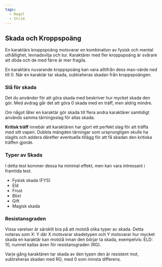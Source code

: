 ```yaml
---
tags:
  - Regel
  - Strid
---
```

## Skada och Kroppspoäng 
En karaktärs kroppspoäng motsvarar en kombination av fysisk och mental uthållighet, levnadsvilja och tur. Karaktärer med fler kroppspoäng är svårare att döda och de med färre är mer fragila. 

En karaktärs nuvarande kroppspoäng kan vara alltifrån dess max-värde ned till 0. När en karaktär tar skada, subtraheras skadan från kroppspoängen.

### Slå för skada
Det du använder för att göra skada med beskriver hur mycket skada den gör. Med avdrag går det att göra 0 skada med en träff, men aldrig mindre.

Om något låter en karaktär gör skada till flera andra karaktärer samtidigt används samma tärningsslag för allas skada.

**Kritisk träff** innebär att karaktären har gjort ett perfekt slag för att träffa med sitt vapen. Dubbla mängden tärningar som ursprungligen skulle ha slagits och addera därefter eventuella tillägg för att få skadan den kritiska träffen gjorde.

### Typer av Skada
I detta test kommer dessa ha minimal effekt, men kan vara intressant i framtida test.

- Fysisk skada (FYS) 
- Eld
- Frost
- Blixt
- Gift
- Magisk skada

### Resistansgraden 
Vissa varelser är särskilt bra på att motstå olika typer av skada. Detta noteras som X: Y där X motsvarar skadetypen och Y motsvarar hur mycket skada en karaktär kan motstå innan den börjar ta skada, exempelvis: ELD: 10, numret kallas även för resistansgraden (RG).

Varje gång karaktären tar skada av den typen den är resistent mot, subtraheras skadan med RG, med 0 som minsta differens.
